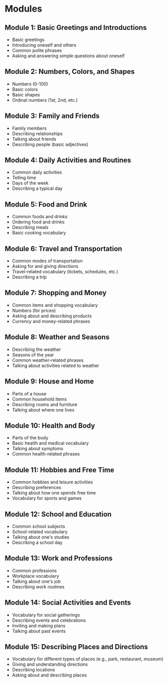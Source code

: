 # Modules

## Module 1: Basic Greetings and Introductions
- Basic greetings
- Introducing oneself and others
- Common polite phrases
- Asking and answering simple questions about oneself
## Module 2: Numbers, Colors, and Shapes
- Numbers (0-100)
- Basic colors
- Basic shapes
- Ordinal numbers (1st, 2nd, etc.)
## Module 3: Family and Friends
- Family members
- Describing relationships
- Talking about friends
- Describing people (basic adjectives)
## Module 4: Daily Activities and Routines
- Common daily activities
- Telling time
- Days of the week
- Describing a typical day
## Module 5: Food and Drink
- Common foods and drinks
- Ordering food and drinks
- Describing meals
- Basic cooking vocabulary
## Module 6: Travel and Transportation
- Common modes of transportation
- Asking for and giving directions
- Travel-related vocabulary (tickets, schedules, etc.)
- Describing a trip
## Module 7: Shopping and Money
- Common items and shopping vocabulary
- Numbers (for prices)
- Asking about and describing products
- Currency and money-related phrases
## Module 8: Weather and Seasons
- Describing the weather
- Seasons of the year
- Common weather-related phrases
- Talking about activities related to weather
## Module 9: House and Home
- Parts of a house
- Common household items
- Describing rooms and furniture
- Talking about where one lives
## Module 10: Health and Body
- Parts of the body
- Basic health and medical vocabulary
- Talking about symptoms
- Common health-related phrases
## Module 11: Hobbies and Free Time
- Common hobbies and leisure activities
- Describing preferences
- Talking about how one spends free time
- Vocabulary for sports and games
## Module 12: School and Education
- Common school subjects
- School-related vocabulary
- Talking about one's studies
- Describing a school day
## Module 13: Work and Professions
- Common professions
- Workplace vocabulary
- Talking about one's job
- Describing work routines
## Module 14: Social Activities and Events
- Vocabulary for social gatherings
- Describing events and celebrations
- Inviting and making plans
- Talking about past events
## Module 15: Describing Places and Directions
- Vocabulary for different types of places (e.g., park, restaurant, museum)
- Giving and understanding directions
- Describing locations
- Asking about and describing places